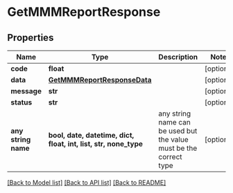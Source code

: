 # GetMMMReportResponse


## Properties
Name | Type | Description | Notes
------------ | ------------- | ------------- | -------------
**code** | **float** |  | [optional] 
**data** | [**GetMMMReportResponseData**](GetMMMReportResponseData.md) |  | [optional] 
**message** | **str** |  | [optional] 
**status** | **str** |  | [optional] 
**any string name** | **bool, date, datetime, dict, float, int, list, str, none_type** | any string name can be used but the value must be the correct type | [optional]

[[Back to Model list]](../README.md#documentation-for-models) [[Back to API list]](../README.md#documentation-for-api-endpoints) [[Back to README]](../README.md)


